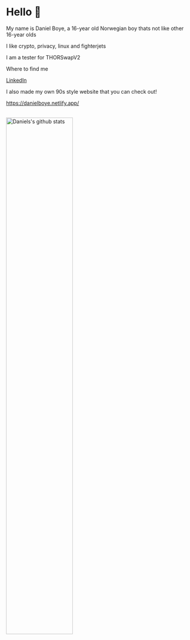 # Hello 👋

My name is Daniel Boye, a 16-year old Norwegian boy thats not like other 16-year olds

I like crypto, privacy, linux and fighterjets

I am a tester for THORSwapV2

Where to find me 

[LinkedIn](https://www.linkedin.com/in/danielboye/) 

I also made my own 90s style website that you can check out!

https://danielboye.netlify.app/

<br>

<a href="https://github.com/swepool/github-readme-stats">
   <img width="60%" alt="Daniels's github stats" src="https://github-readme-stats.vercel.app/api?username=DanielBoye&show_icons=true&hide_border=true" />
</a>




 
 
